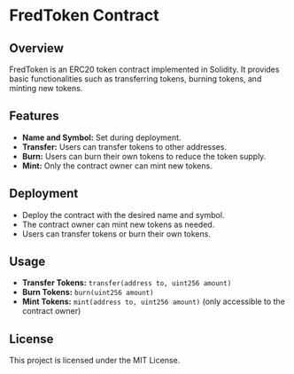 # FredToken Contract

## Overview
FredToken is an ERC20 token contract implemented in Solidity. It provides basic functionalities such as transferring tokens, burning tokens, and minting new tokens.

## Features

- **Name and Symbol:** Set during deployment.
- **Transfer:** Users can transfer tokens to other addresses.
- **Burn:** Users can burn their own tokens to reduce the token supply.
- **Mint:** Only the contract owner can mint new tokens.

## Deployment

- Deploy the contract with the desired name and symbol.
- The contract owner can mint new tokens as needed.
- Users can transfer tokens or burn their own tokens.

## Usage

- **Transfer Tokens:** `transfer(address to, uint256 amount)`
- **Burn Tokens:** `burn(uint256 amount)`
- **Mint Tokens:** `mint(address to, uint256 amount)` (only accessible to the contract owner)

## License
This project is licensed under the MIT License.
